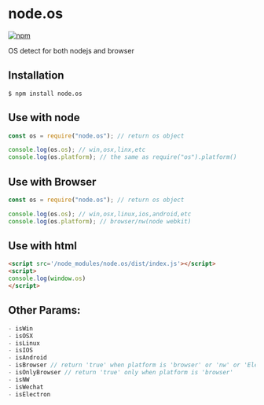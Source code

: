 # node.os

[![npm](https://img.shields.io/npm/v/node.os.svg?style=flat-square)](https://www.npmjs.com/package/node.os)

OS detect for both nodejs and browser 

## Installation
```
$ npm install node.os
```

## Use with node

```js
const os = require("node.os"); // return os object

console.log(os.os); // win,osx,linx,etc
console.log(os.platform); // the same as require("os").platform()
````

## Use with Browser

```js
const os = require("node.os"); // return os object

console.log(os.os); // win,osx,linux,ios,android,etc
console.log(os.platform); // browser/nw(node webkit)
````

## Use with html
```html
<script src='/node_modules/node.os/dist/index.js'></script>
<script>
console.log(window.os)
</script>
```

## Other Params:
```js
- isWin
- isOSX
- isLinux
- isIOS
- isAndroid
- isBrowser // return 'true' when platform is 'browser' or 'nw' or 'Electron' or 'wechat'
- isOnlyBrowser // return 'true' only when platform is 'browser'
- isNW
- isWechat
- isElectron
````
